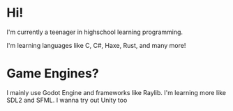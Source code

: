 # Hi!
I'm currently a teenager in highschool learning programming.

I'm learning languages like C, C#, Haxe, Rust, and many more!

# Game Engines?
I mainly use Godot Engine and frameworks like Raylib. I'm learning more like SDL2 and SFML. I wanna try out Unity too
